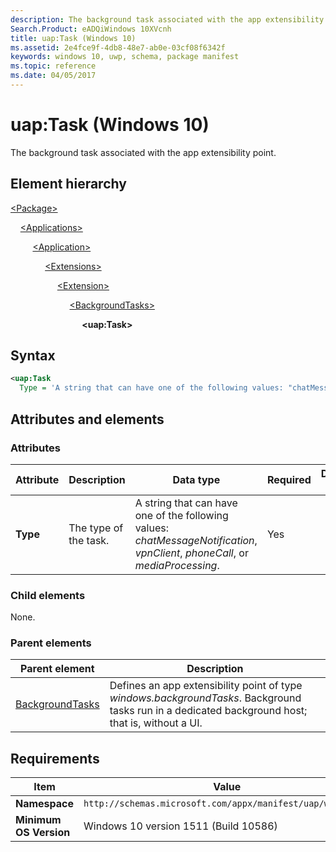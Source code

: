 ```yaml
---
description: The background task associated with the app extensibility point (Windows 10; uap:Task).
Search.Product: eADQiWindows 10XVcnh
title: uap:Task (Windows 10)
ms.assetid: 2e4fce9f-4db8-48e7-ab0e-03cf08f6342f
keywords: windows 10, uwp, schema, package manifest
ms.topic: reference
ms.date: 04/05/2017
---
```


# uap:Task (Windows 10)

The background task associated with the app extensibility point.

## Element hierarchy

[\<Package\>](element-package.md)

&nbsp;&nbsp;&nbsp;&nbsp;[\<Applications\>](element-applications.md)

&nbsp;&nbsp;&nbsp;&nbsp; &nbsp;&nbsp;&nbsp;&nbsp;[\<Application\>](element-application.md)

&nbsp;&nbsp;&nbsp;&nbsp; &nbsp;&nbsp;&nbsp;&nbsp; &nbsp;&nbsp;&nbsp;&nbsp;[\<Extensions\>](element-extensions.md)

&nbsp;&nbsp;&nbsp;&nbsp; &nbsp;&nbsp;&nbsp;&nbsp; &nbsp;&nbsp;&nbsp;&nbsp; &nbsp;&nbsp;&nbsp;&nbsp;[\<Extension\>](element-1-extension.md)

&nbsp;&nbsp;&nbsp;&nbsp; &nbsp;&nbsp;&nbsp;&nbsp; &nbsp;&nbsp;&nbsp;&nbsp; &nbsp;&nbsp;&nbsp;&nbsp; &nbsp;&nbsp;&nbsp;&nbsp;[\<BackgroundTasks\>](element-backgroundtasks.md)

&nbsp;&nbsp;&nbsp;&nbsp; &nbsp;&nbsp;&nbsp;&nbsp; &nbsp;&nbsp;&nbsp;&nbsp; &nbsp;&nbsp;&nbsp;&nbsp; &nbsp;&nbsp;&nbsp;&nbsp; &nbsp;&nbsp;&nbsp;&nbsp;**\<uap:Task\>**

## Syntax

```xml
<uap:Task
  Type = 'A string that can have one of the following values: "chatMessageNotification", "vpnClient", "phoneCall", or "mediaProcessing".' />
```

## Attributes and elements

### Attributes

| Attribute | Description | Data type | Required | Default value |
|-|-|-|-|-|
| **Type** | The type of the task. | A string that can have one of the following values: *chatMessageNotification*, *vpnClient*, *phoneCall*, or *mediaProcessing*. | Yes |  |

### Child elements

None.

### Parent elements

| Parent element | Description |
|-|-|
| [BackgroundTasks](element-backgroundtasks.md) | Defines an app extensibility point of type *windows.backgroundTasks*. Background tasks run in a dedicated background host; that is, without a UI. |

## Requirements

| Item | Value |
|--|--|
| **Namespace** | `http://schemas.microsoft.com/appx/manifest/uap/windows10` |
| **Minimum OS Version** | Windows 10 version 1511 (Build 10586) |
